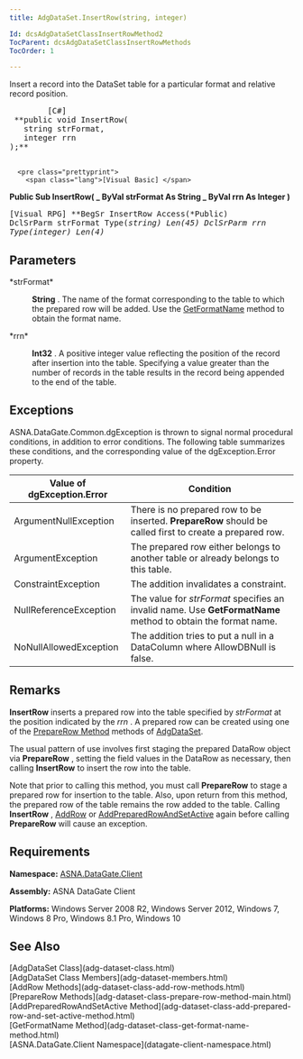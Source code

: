 ```yaml
---
title: AdgDataSet.InsertRow(string, integer)

Id: dcsAdgDataSetClassInsertRowMethod2
TocParent: dcsAdgDataSetClassInsertRowMethods
TocOrder: 1

---
```


Insert a record into the DataSet table for a particular format and relative record position.
<pre class="prettyprint">
        <span class="lang">[C#]</span>
 **public void InsertRow(
   string strFormat,
   integer rrn
);** 
      </pre>
      <pre class="prettyprint">
        <span class="lang">[Visual Basic] </span>
 **Public Sub InsertRow( _
   ByVal strFormat As String _
   ByVal rrn As Integer
)** 
      </pre>
      <pre class="prettyprint">
        <span class="lang">[Visual RPG]</span>
 **BegSr InsertRow Access(*Public)
   DclSrParm strFormat Type(*string) Len(45)
   DclSrParm rrn Type(*integer) Len(4)** 
      </pre>

## Parameters

<dl>
        <dt>
 *strFormat* 
        </dt>
        <dd>

**String** . The name of the format corresponding to the table to which the prepared row will be added. Use the [ GetFormatName](adg-dataset-class-get-format-name-method.html) method to obtain the format name.
</dd>
        <dt>
 *rrn* 
        </dt>
        <dd>

**Int32** . A positive integer value reflecting the position of the record after insertion into the table. Specifying a value greater than the number of records in the table results in the record being appended to the end of the table.
</dd>
</dl>

## Exceptions

ASNA.DataGate.Common.dgException is thrown to signal normal procedural conditions, in addition to error conditions. The following table summarizes these conditions, and the corresponding value of the dgException.Error property.
<br />



| Value of dgException.Error | Condition |
| ---- | ---- |
| ArgumentNullException | There is no prepared row to be inserted. **PrepareRow** should be called first to create a prepared row. |
| ArgumentException | The prepared row either belongs to another table or already belongs to this table. |
| ConstraintException | The addition invalidates a constraint. |
| NullReferenceException | The value for *strFormat* specifies an invalid name. Use **GetFormatName** method to obtain the format name. |
| NoNullAllowedException | The addition tries to put a null in a DataColumn where AllowDBNull is false. |



## Remarks

<span> **InsertRow** </span> inserts a prepared row into the table specified by *strFormat* at the position indicated by the *rrn* . A prepared row can be created using one of the [PrepareRow Method](adg-dataset-class-prepare-row-method-main.html) methods of [AdgDataSet](adg-dataset-class.html).

The usual pattern of use involves first staging the prepared DataRow object via **PrepareRow** , setting the field values in the DataRow as necessary, then calling **InsertRow** to insert the row into the table.

Note that prior to calling this method, you must call **PrepareRow** to stage a prepared row for insertion to the table. Also, upon return from this method, the prepared row of the table remains the row added to the table. Calling **InsertRow** , [AddRow](adg-dataset-class-add-row-methods.html) or [AddPreparedRowAndSetActive](adg-dataset-class-add-prepared-row-and-set-active-method.html) again before calling **PrepareRow** will cause an exception.
## Requirements

**Namespace:** [ASNA.DataGate.Client](datagate-client-namespace.html) 

**Assembly:** ASNA DataGate Client

**Platforms:** Windows Server 2008 R2, Windows Server 2012, Windows 7, Windows 8 Pro, Windows 8.1 Pro, Windows 10
## See Also

<dl />
      [AdgDataSet Class](adg-dataset-class.html)
      <br />
      [AdgDataSet Class Members](adg-dataset-members.html)
      <br />
      [AddRow Methods](adg-dataset-class-add-row-methods.html)
      <br />
      [PrepareRow Methods](adg-dataset-class-prepare-row-method-main.html)
      <br />
      [AddPreparedRowAndSetActive 
					Method](adg-dataset-class-add-prepared-row-and-set-active-method.html)
      <br />
      [GetFormatName Method](adg-dataset-class-get-format-name-method.html)
      <br />
      [ASNA.DataGate.Client Namespace](datagate-client-namespace.html)

